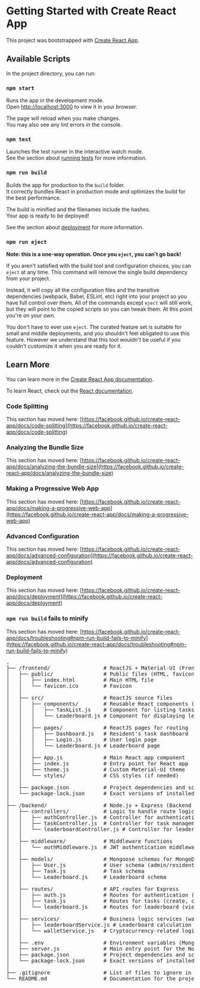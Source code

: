# Getting Started with Create React App

This project was bootstrapped with [Create React App](https://github.com/facebook/create-react-app).

## Available Scripts

In the project directory, you can run:

### `npm start`

Runs the app in the development mode.\
Open [http://localhost:3000](http://localhost:3000) to view it in your browser.

The page will reload when you make changes.\
You may also see any lint errors in the console.

### `npm test`

Launches the test runner in the interactive watch mode.\
See the section about [running tests](https://facebook.github.io/create-react-app/docs/running-tests) for more information.

### `npm run build`

Builds the app for production to the `build` folder.\
It correctly bundles React in production mode and optimizes the build for the best performance.

The build is minified and the filenames include the hashes.\
Your app is ready to be deployed!

See the section about [deployment](https://facebook.github.io/create-react-app/docs/deployment) for more information.

### `npm run eject`

**Note: this is a one-way operation. Once you `eject`, you can't go back!**

If you aren't satisfied with the build tool and configuration choices, you can `eject` at any time. This command will remove the single build dependency from your project.

Instead, it will copy all the configuration files and the transitive dependencies (webpack, Babel, ESLint, etc) right into your project so you have full control over them. All of the commands except `eject` will still work, but they will point to the copied scripts so you can tweak them. At this point you're on your own.

You don't have to ever use `eject`. The curated feature set is suitable for small and middle deployments, and you shouldn't feel obligated to use this feature. However we understand that this tool wouldn't be useful if you couldn't customize it when you are ready for it.

## Learn More

You can learn more in the [Create React App documentation](https://facebook.github.io/create-react-app/docs/getting-started).

To learn React, check out the [React documentation](https://reactjs.org/).

### Code Splitting

This section has moved here: [https://facebook.github.io/create-react-app/docs/code-splitting](https://facebook.github.io/create-react-app/docs/code-splitting)

### Analyzing the Bundle Size

This section has moved here: [https://facebook.github.io/create-react-app/docs/analyzing-the-bundle-size](https://facebook.github.io/create-react-app/docs/analyzing-the-bundle-size)

### Making a Progressive Web App

This section has moved here: [https://facebook.github.io/create-react-app/docs/making-a-progressive-web-app](https://facebook.github.io/create-react-app/docs/making-a-progressive-web-app)

### Advanced Configuration

This section has moved here: [https://facebook.github.io/create-react-app/docs/advanced-configuration](https://facebook.github.io/create-react-app/docs/advanced-configuration)

### Deployment

This section has moved here: [https://facebook.github.io/create-react-app/docs/deployment](https://facebook.github.io/create-react-app/docs/deployment)

### `npm run build` fails to minify

This section has moved here: [https://facebook.github.io/create-react-app/docs/troubleshooting#npm-run-build-fails-to-minify](https://facebook.github.io/create-react-app/docs/troubleshooting#npm-run-build-fails-to-minify)

<pre>
.
├── /frontend/                 # ReactJS + Material-UI (Frontend)
│   ├── public/                # Public files (HTML, favicon, etc.)
│   │   ├── index.html         # Main HTML file
│   │   └── favicon.ico        # Favicon
│   │
│   ├── src/                   # ReactJS source files
│   │   ├── components/        # Reusable React components (TaskList, Leaderboard, etc.)
│   │   │   ├── TaskList.js    # Component for listing tasks
│   │   │   └── Leaderboard.js # Component for displaying leaderboard
│   │   │
│   │   ├── pages/             # ReactJS pages for routing
│   │   │   ├── Dashboard.js   # Resident's task dashboard
│   │   │   ├── Login.js       # User login page
│   │   │   └── Leaderboard.js # Leaderboard page
│   │   │
│   │   ├── App.js             # Main React app component
│   │   ├── index.js           # Entry point for React app
│   │   ├── theme.js           # Custom Material-UI theme
│   │   └── styles/            # CSS styles (if needed)
│   │
│   ├── package.json           # Project dependencies and scripts
│   └── package-lock.json      # Exact versions of installed dependencies
│
├── /backend/                  # Node.js + Express (Backend API)
│   ├── controllers/           # Logic to handle route logic (tasks, auth, leaderboard)
│   │   ├── authController.js  # Controller for authentication (register, login)
│   │   ├── taskController.js  # Controller for task management
│   │   └── leaderboardController.js # Controller for leaderboard logic
│   │
│   ├── middleware/            # Middleware functions
│   │   └── authMiddleware.js  # JWT authentication middleware
│   │
│   ├── models/                # Mongoose schemas for MongoDB
│   │   ├── User.js            # User schema (admin/resident)
│   │   ├── Task.js            # Task schema
│   │   └── Leaderboard.js     # Leaderboard schema
│   │
│   ├── routes/                # API routes for Express
│   │   ├── auth.js            # Routes for authentication (register, login)
│   │   ├── task.js            # Routes for tasks (create, complete)
│   │   └── leaderboard.js     # Routes for leaderboard (view leaderboard)
│   │
│   ├── services/              # Business logic services (wallet, leaderboard)
│   │   ├── leaderboardService.js # Leaderboard calculation and reset service
│   │   └── walletService.js   # Cryptocurrency-related logic (optional)
│   │
│   ├── .env                   # Environment variables (MongoDB URI, JWT secret)
│   ├── server.js              # Main entry point for the Node.js server
│   ├── package.json           # Project dependencies and scripts
│   └── package-lock.json      # Exact versions of installed dependencies
│
├── .gitignore                 # List of files to ignore in version control
└── README.md                  # Documentation for the project

</pre>
